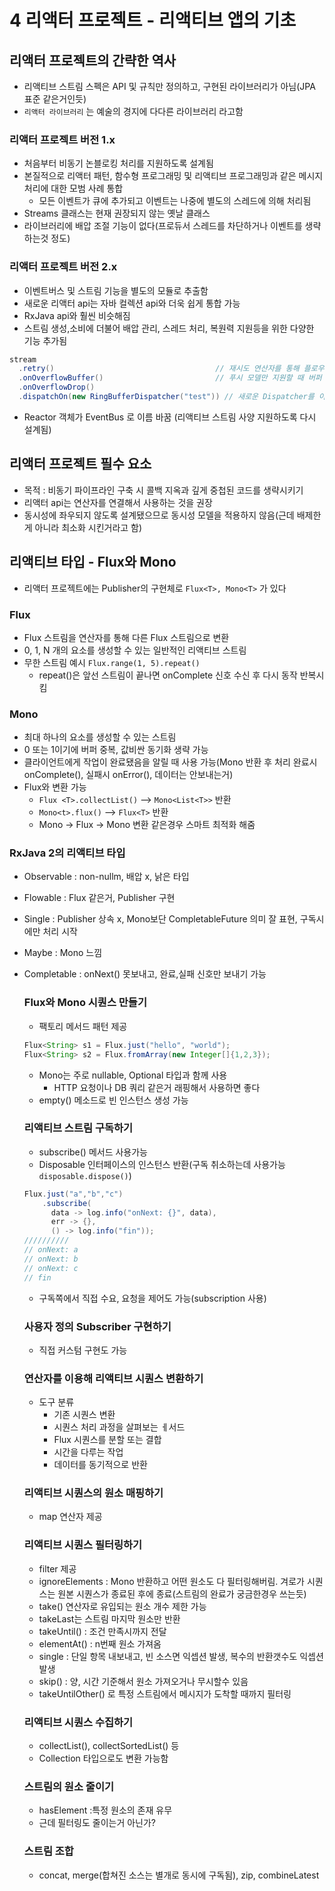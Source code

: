 # 4 리액터 프로젝트 - 리액티브 앱의 기초

## 리액터 프로젝트의 간략한 역사
- 리액티브 스트림 스펙은 API 및 규칙만 정의하고, 구현된 라이브러리가 아님(JPA 표준 같은거인듯)
- `리액터 라이브러리` 는 예술의 경지에 다다른 라이브러리 라고함

### 리액터 프로젝트 버전 1.x
- 처음부터 비동기 논블로킹 처리를 지원하도록 설계됨
- 본질적으로 리액터 패턴, 함수형 프로그래밍 및 리액티브 프로그래밍과 같은 메시지 처리에 대한 모범 사례 통합
  - 모든 이벤트가 큐에 추가되고 이벤트는 나중에 별도의 스레드에 의해 처리됨
- Streams 클래스는 현재 권장되지 않는 옛날 클래스
- 라이브러리에 배압 조절 기능이 없다(프로듀서 스레드를 차단하거나 이벤트를 생략하는것 정도)

### 리액터 프로젝트 버전 2.x
- 이벤트버스 및 스트림 기능을 별도의 모듈로 추출함
- 새로운 리액터 api는 자바 컬렉션 api와 더욱 쉽게 통합 가능
- RxJava api와 훨씬 비슷해짐
- 스트림 생성,소비에 더불어 배압 관리, 스레드 처리, 복원력 지원등을 위한 다양한 기능 추가됨
```java
stream
  .retry()                                    // 재시도 연산자를 통해 플로우에 복원력을 부여, 오류 발생시 업스트립 작업 다시 실행
  .onOverflowBuffer()                         // 푸시 모델만 지원할 때 버퍼 및 드롭을 사용해 배압 관리
  .onOverflowDrop()
  .dispatchOn(new RingBufferDispatcher("test")) // 새로운 Dispatcher를 이용해 해당 리액티브 스트림에서 동시에 작업함에 따라 메시지 비동기적 처리
```
- Reactor 객체가 EventBus 로 이름 바꿈 (리액티브 스트림 사양 지원하도록 다시 설계됨)

## 리액터 프로젝트 필수 요소
- 목적 : 비동기 파이프라인 구축 시 콜백 지옥과 깊게 중첩된 코드를 생략시키기
- 리액터 api는 연산자를 연결해서 사용하는 것을 권장
- 동시성에 좌우되지 않도록 설계됐으므로 동시성 모델을 적용하지 않음(근데 배제한게 아니라 최소화 시킨거라고 함)

## 리액티브 타입 - Flux와 Mono
- 리액터 프로젝트에는  Publisher<T>의 구현체로 `Flux<T>, Mono<T>` 가 있다
  
### Flux  
- Flux 스트림을 연산자를 통해 다른 Flux 스트림으로 변환
- 0, 1, N 개의 요소를 생성할 수 있는 일반적인 리액티브 스트림
- 무한 스트림 예시 `Flux.range(1, 5).repeat()`
  - repeat()은 앞선 스트림이 끝나면 onComplete 신호 수신 후 다시 동작 반복시킴
  
  
### Mono
- 최대 하나의 요소를 생성할 수 있는 스트림
- 0 또는 1이기에 버퍼 중복, 값비싼 동기화 생략 가능
- 클라이언트에게 작업이 완료됐음을 알릴 때 사용 가능(Mono<void> 반환 후 처리 완료시 onComplete(), 실패시 onError(), 데이터는 안보내는거)
- Flux와 변환 가능
  - `Flux <T>.collectList()` --> `Mono<List<T>>` 반환
  - `Mono<t>.flux()` --> `Flux<T>` 반환
  - Mono -> Flux -> Mono 변환 같은경우 스마트 최적화 해줌

### RxJava 2의 리액티브 타입
- Observable : non-nullm, 배압 x, 낡은 타입
- Flowable : Flux 같은거, Publisher 구현
- Single : Publisher 상속 x, Mono보단 CompletableFuture 의미 잘 표현, 구독시에만 처리 시작
- Maybe : Mono 느낌
- Completable : onNext() 못보내고, 완료,실패 신호만 보내기 가능

  ### Flux와 Mono 시퀀스 만들기
  - 팩토리 메서드 패턴 제공 
  ```java
  Flux<String> s1 = Flux.just("hello", "world");
  Flux<String> s2 = Flux.fromArray(new Integer[]{1,2,3});
  ```
  - Mono는 주로 nullable, Optional 타입과 함께 사용
    - HTTP 요청이나 DB 쿼리 같은거 래핑해서 사용하면 좋다
  - empty() 메소드로 빈 인스턴스 생성 가능

  ### 리액티브 스트림 구독하기
  - subscribe() 메서드 사용가능
  - Disposable 인터페이스의 인스턴스 반환(구독 취소하는데 사용가능 `disposable.dispose()`)
  ```java
  Flux.just("a","b","c")
      .subscribe(
        data -> log.info("onNext: {}", data),
        err -> {},
        () -> log.info("fin"));
  //////////
  // onNext: a
  // onNext: b
  // onNext: c
  // fin
  ```
  - 구독쪽에서 직접 수요, 요청을 제어도 가능(subscription 사용)
  
  ### 사용자 정의 Subscriber 구현하기
  - 직접 커스텀 구현도 가능
  
  ### 연산자를 이용해 리액티브 시퀀스 변환하기
  - 도구 분류
    - 기존 시퀀스 변환
    - 시퀀스 처리 과정을 살펴보는 ㅔ서드
    - Flux 시퀀스를 분할 또는 결합
    - 시간을 다루는 작업
    - 데이터를 동기적으로 반환
  
  ### 리액티브 시퀀스의 원소 매핑하기
  - map 연산자 제공
  ### 리액티브 시퀀스 필터링하기
  - filter 제공
  - ignoreElements : Mono<T> 반환하고 어떤 원소도 다 필터링해버림. 겨로가 시퀀스는 원본 시퀀스가 종료된 후에 종료(스트림의 완료가 궁금한경우 쓰는듯)
  - take() 연산자로 유입되는 원소 개수 제한 가능
  - takeLast는 스트림 마지막 원소만 반환
  - takeUntil() : 조건 만족시까지 전달
  - elementAt() : n번째 원소 가져옴
  - single : 단일 항목 내보내고, 빈 소스면 익셉션 발생, 복수의 반환갯수도 익셉션 발생
  - skip() : 양, 시간 기준해서 원소 가져오거나 무시할수 있음
  - takeUntilOther() 로 특정 스트림에서 메시지가 도착할 때까지 필터링
  
  ### 리액티브 시퀀스 수집하기
  - collectList(), collectSortedList() 등
  - Collection 타입으로도 변환 가능함
  
  ### 스트림의 원소 줄이기
  - hasElement :특정 원소의 존재 유무
  - 근데 필터링도 줄이는거 아닌가?
  
  ### 스트림 조합
  - concat, merge(합쳐진 소스는 별개로 동시에 구독됨), zip, combineLatest
  

